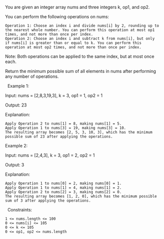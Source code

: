 You are given an integer array nums and three integers k, op1, and op2.

You can perform the following operations on nums:


	Operation 1: Choose an index i and divide nums[i] by 2, rounding up to the nearest whole number. You can perform this operation at most op1 times, and not more than once per index.
	Operation 2: Choose an index i and subtract k from nums[i], but only if nums[i] is greater than or equal to k. You can perform this operation at most op2 times, and not more than once per index.


Note: Both operations can be applied to the same index, but at most once each.

Return the minimum possible sum of all elements in nums after performing any number of operations.

 
Example 1:


Input: nums = [2,8,3,19,3], k = 3, op1 = 1, op2 = 1

Output: 23

Explanation:


	Apply Operation 2 to nums[1] = 8, making nums[1] = 5.
	Apply Operation 1 to nums[3] = 19, making nums[3] = 10.
	The resulting array becomes [2, 5, 3, 10, 3], which has the minimum possible sum of 23 after applying the operations.



Example 2:


Input: nums = [2,4,3], k = 3, op1 = 2, op2 = 1

Output: 3

Explanation:


	Apply Operation 1 to nums[0] = 2, making nums[0] = 1.
	Apply Operation 1 to nums[1] = 4, making nums[1] = 2.
	Apply Operation 2 to nums[2] = 3, making nums[2] = 0.
	The resulting array becomes [1, 2, 0], which has the minimum possible sum of 3 after applying the operations.



 
Constraints:


	1 <= nums.length <= 100
	0 <= nums[i] <= 105
	0 <= k <= 105
	0 <= op1, op2 <= nums.length

